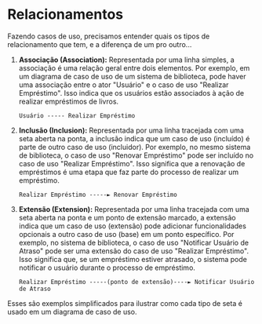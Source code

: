 # Relacionamentos

Fazendo casos de uso, precisamos entender quais os tipos de relacionamento que tem, e a diferença de um pro outro...

1. **Associação (Association):** Representada por uma linha simples, a associação é uma relação geral entre dois elementos. Por exemplo, em um diagrama de caso de uso de um sistema de biblioteca, pode haver uma associação entre o ator "Usuário" e o caso de uso "Realizar Empréstimo". Isso indica que os usuários estão associados à ação de realizar empréstimos de livros.

   ```
   Usuário ----- Realizar Empréstimo
   ```

2. **Inclusão (Inclusion):** Representada por uma linha tracejada com uma seta aberta na ponta, a inclusão indica que um caso de uso (incluído) é parte de outro caso de uso (incluidor). Por exemplo, no mesmo sistema de biblioteca, o caso de uso "Renovar Empréstimo" pode ser incluído no caso de uso "Realizar Empréstimo". Isso significa que a renovação de empréstimos é uma etapa que faz parte do processo de realizar um empréstimo.

   ```
   Realizar Empréstimo -----► Renovar Empréstimo
   ```

3. **Extensão (Extension):** Representada por uma linha tracejada com uma seta aberta na ponta e um ponto de extensão marcado, a extensão indica que um caso de uso (extensão) pode adicionar funcionalidades opcionais a outro caso de uso (base) em um ponto específico. Por exemplo, no sistema de biblioteca, o caso de uso "Notificar Usuário de Atraso" pode ser uma extensão do caso de uso "Realizar Empréstimo". Isso significa que, se um empréstimo estiver atrasado, o sistema pode notificar o usuário durante o processo de empréstimo.

   ```
   Realizar Empréstimo -----(ponto de extensão)----► Notificar Usuário de Atraso
   ```

Esses são exemplos simplificados para ilustrar como cada tipo de seta é usado em um diagrama de caso de uso.
